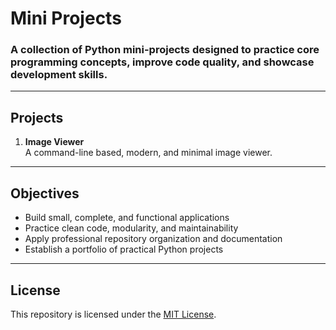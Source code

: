 # Mini Projects

### A collection of Python mini-projects designed to practice core programming concepts, improve code quality, and showcase development skills.  

---

## Projects

1. **Image Viewer**  
   A command-line based, modern, and minimal image viewer.

---

## Objectives
- Build small, complete, and functional applications  
- Practice clean code, modularity, and maintainability  
- Apply professional repository organization and documentation  
- Establish a portfolio of practical Python projects  

---

## License
This repository is licensed under the [MIT License](./LICENSE).
